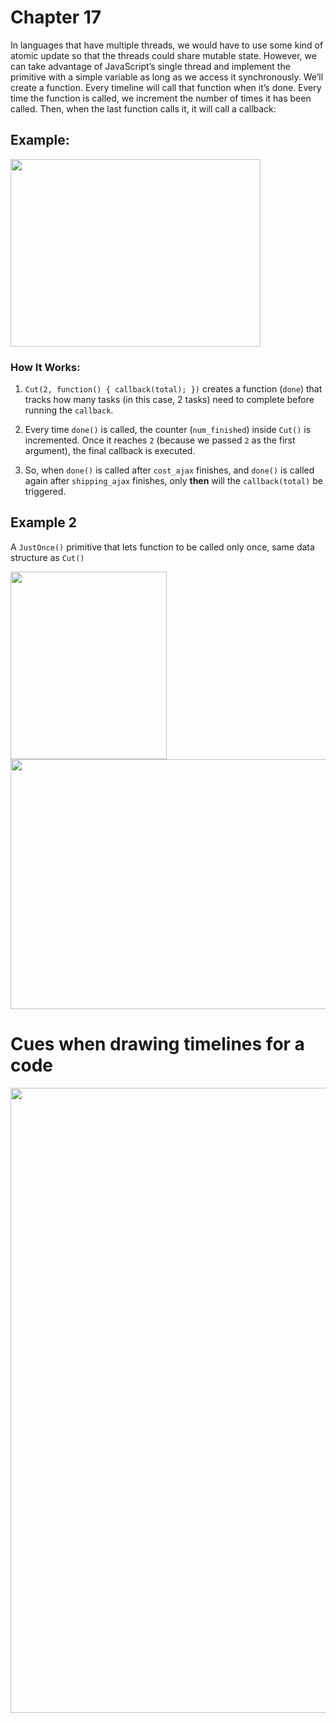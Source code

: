 # Chapter 17

In languages that have multiple threads, we would have to use
some kind of atomic update so that the threads could share mutable
state. However, we can take advantage of JavaScript’s single thread
and implement the primitive with a simple variable as long as we
access it synchronously. We’ll create a function. Every timeline
will call that function when it’s done. Every time the function is
called, we increment the number of times it has been called. Then,
when the last function calls it, it will call a callback:



## Example: 

<img width="400px" height="300px" src="https://github.com/user-attachments/assets/312ab674-0cd5-413f-9637-0e2fa7b3a296" />

### How It Works:
1. `Cut(2, function() { callback(total); })` creates a function (`done`) that tracks how many tasks (in this case, 2 tasks) need to complete before running the `callback`.
   
2. Every time `done()` is called, the counter (`num_finished`) inside `Cut()` is incremented. Once it reaches `2` (because we passed `2` as the first argument), the final callback is executed.

3. So, when `done()` is called after `cost_ajax` finishes, and `done()` is called again after `shipping_ajax` finishes, only **then** will the `callback(total)` be triggered.


## Example 2

A `JustOnce()` primitive that lets function to be called only once, same data structure as `Cut()`

<img width="250px" height="300px" src="https://github.com/user-attachments/assets/937476fd-1f07-4e96-88c1-299a7952fb8e" />


<img width="800px" height="400px" src="https://github.com/user-attachments/assets/2bbbde37-5a2e-46b0-9c87-2c989945e4ee" />





# Cues when drawing timelines for a code

<img width="800px" height="1000px" src="https://github.com/user-attachments/assets/52b8c32f-dd76-4d5f-a8e6-5943bc56c4dc" />


